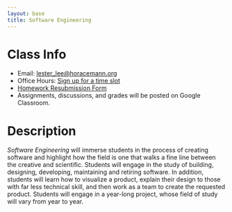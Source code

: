 ```yaml
---
layout: base
title: Software Engineering
---
```

# Class Info
  - Email: [lester_lee@horacemann.org](mailto:lester_lee@horacemann.org)
  - Office Hours: [Sign up for a time slot](/TODO)
  - [Homework Resubmission Form](https://forms.gle/iyR3c6xHg9vbcnNe9)
  - Assignments, discussions, and grades will be posted on Google Classroom.

# Description
_Software Engineering_ will immerse students in the process of creating software and highlight how the field is one that walks a fine line between the creative and scientific. Students will engage in the study of building, designing, developing, maintaining and retiring software. In addition, students will learn how to visualize a product, explain their design to those with far less technical skill, and then work as a team to create the requested product. Students will engage in a year-long project, whose field of study will vary from year to year.
